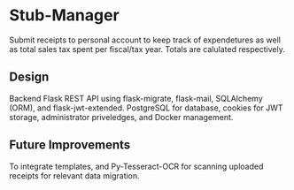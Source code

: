 # Stub-Manager

Submit receipts to personal account to keep track of expendetures as well as total sales tax spent per fiscal/tax year.
Totals are calulated respectively.

## Design

Backend Flask REST API using flask-migrate, flask-mail, SQLAlchemy (ORM), and flask-jwt-extended. PostgreSQL for database, cookies for JWT storage, administrator priveledges, and Docker management.

## Future Improvements

To integrate templates, and Py-Tesseract-OCR for scanning uploaded receipts for relevant data migration.

